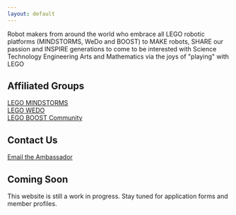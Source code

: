 ```yaml
---
layout: default
---
```


Robot makers from around the world who embrace all LEGO robotic platforms (MINDSTORMS, WeDo and BOOST) to MAKE robots, SHARE our passion and INSPIRE generations to come to be interested with Science Technology Engineering Arts and Mathematics via the joys of "playing" with LEGO


## Affiliated Groups

<a href="https://www.facebook.com/groups/legomindstorms/">LEGO MINDSTORMS</a>
<br><a href="https://www.facebook.com/groups/letsdowedo/">LEGO WEDO</a>
<br><a href="https://www.facebook.com/groups/BOOSTcommunity/">LEGO BOOST Community</a>


## Contact Us

<a href="mailto:ambassador@robotmak3rs.com">Email the Ambassador</a>

## Coming Soon

This website is still a work in progress. Stay tuned for application forms and member profiles.

